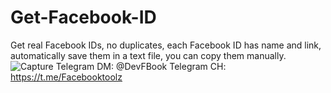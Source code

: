 # Get-Facebook-ID
Get real Facebook IDs, no duplicates,
each Facebook ID has name and link,
automatically save them in a text file, you can copy them manually.
![Capture](https://github.com/user-attachments/assets/2b5adab5-1b53-4afa-ae4f-34cc38844b5c)
Telegram DM:
@DevFBook
Telegram CH:
https://t.me/Facebooktoolz
